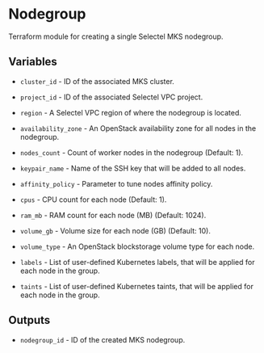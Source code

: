 # Nodegroup

Terraform module for creating a single Selectel MKS nodegroup.

## Variables

  * `cluster_id` - ID of the associated MKS cluster.

  * `project_id` - ID of the associated Selectel VPC project.

  * `region` - A Selectel VPC region of where the nodegroup is located.

  * `availability_zone` - An OpenStack availability zone for all nodes in the nodegroup.

  * `nodes_count` - Count of worker nodes in the nodegroup (Default: 1).

  * `keypair_name` - Name of the SSH key that will be added to all nodes.

  * `affinity_policy` - Parameter to tune nodes affinity policy.

  * `cpus` - CPU count for each node (Default: 1).

  * `ram_mb` - RAM count for each node (MB) (Default: 1024). 

  * `volume_gb` - Volume size for each node (GB) (Default: 10).

  * `volume_type` - An OpenStack blockstorage volume type for each node.

  * `labels` - List of user-defined Kubernetes labels, that will be applied for each node in the group.

  * `taints` - List of user-defined Kubernetes taints, that will be applied for each node in the group.

## Outputs

  * `nodegroup_id` - ID of the created MKS nodegroup.
